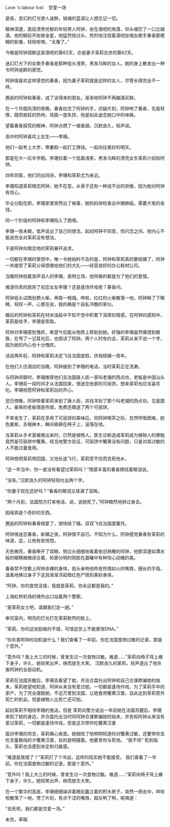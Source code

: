 Love 's labour lost    空爱一场

是夜，变幻的灯光使人迷醉，销魂的蓝调让人想忘记一切。

眼神深邃，面目清秀忧郁的年轻男人阿钟，坐在酒吧的角落，仰头啜饮了一口兰姆酒，他的眼前开始冒金星，他猛然扭过头，热烈地注视着酒吧驻唱女歌手春香那模糊的影像，轻轻呢喃，“太像了。”

今晚是阿钟宿醉这家酒吧的第62天，亦是妻子茉莉去世的第62天。

迷幻灯光下的女歌手春香是那种低头浅笑，黑发乌眸的女人。她的身上散发出一种令阿钟迷醉的感觉。

阿钟很喜欢这样感觉的春香，因为妻子茉莉就是这样的女人，尽管长得完全不一样。

邂逅的阿钟和春香，成了谈得来的朋友。渐渐地阿钟不再酗酒买醉。

在一个月朗风清的夜晚，春香拉住了阿钟的手，迟疑片刻，阿钟吻了春香，先是轻啄，既而痴狂的热吻，场面一度失控，他是如此迷恋她口中的味昧。

望着春香探究的眼神，阿钟点燃了一根香烟，沉默良久，轻声说。

高中时阿钟喜欢上女生——李珊。

他们一起考上大学，寒暑假一起打工挣钱。一起向往美好的明天。

那是在大一后半学期。李珊拉着一个低眉浅笑，黑发乌眸的漂亮女生茉莉介绍给阿钟。

四年同窗，他们同出同进，李珊和茉莉尤为亲近。

李珊知道茉莉暗恋阿钟，她不在意，从骨子还有一种说不出的骄傲，因为她对阿钟有信心。

毕业分配在即，李珊家里突然出了祸事，她妈妈体检查出中期肺癌，需要大笔的金钱。

同一个阶级的阿钟和李珊陷入了困境。

李珊一夜未眠，低声说出了自己的想法。起初阿钟不同意，但闪念之间，他内心不能说完全对茉莉没有想法。

于是阿钟向暗恋他的茉莉展开追求。

一切都在李珊的掌控中，唯一令她始料不及的是，阿钟和茉莉真的要结婚了，阿钟一并接受了茉莉父母馈赠给他们的大礼——经营良好的办公耗材公司。

当晚阿钟抱着哭声泪人的李珊，表明立场，他所做的都是为了他们的爱情。

难道你真的放弃了初恋女友李珊？还是逢场作戏呢？春香问。

阿钟低头试图划燃火柴，再吸一根烟。哗啦，红红的火柴散落一地，阿钟眯了下眼睛，轻叹一声，心里在说，我的确是个自私冷酷的家伙。

婚后的阿钟和茉莉在材米油盐中不知不觉中积累下深厚的情感。在阿钟的感知中，茉莉是给予，李珊是索取。

阿钟对李珊感到愧疚，希望今后能从物质上帮助到她。好强的李珊虽然痛恨到极致，在甩了一记耳光后，也原谅了阿钟。两个人时有约会，茉莉从来不说一个字，因为她的内心也十分愧疚。

话说两年前，阿钟和茉莉决定飞往法国度假，庆祝结婚一周年。

在他们入住酒店的当晚，阿钟接到了李珊的电话，当时茉莉正在洗漱。

与阿钟闲聊时，李珊推荐他们去法国唐人街一家叫老铺的西点坊，老板是中国汕头人。李珊前一段时间才从法国回来，很迷恋他家的可丽饼。想来茉莉也应该喜欢吃。李珊祝愿阿钟和茉莉玩的开心。

翌日傍晚，阿钟带着茉莉来到了唐人街，并找寻到了那个叫老铺的西点坊。见是国人，豪爽的老板很是热情，免费还赠送了两个可丽饼。

不幸发生了，茉莉在享用了可丽饼的美味后，同阿钟喝茶之际，忽然呼吸困难，脸色酱紫，舌根麻木，瞬间昏厥在椅子上，滚落在地。

当茉莉从手术室被推出来时，已然是植物人。医生诊断造成茉莉成为植物人的罪魁竟然是可丽饼中蟹黄。经当地警方验证，可丽饼中蟹黄没有问题，只是对其过敏的人不能过量食用。

阿钟想把茉莉带回国，又怕长途飞行，茉莉受不住而克死他乡。

“这一年当中，你一直没有看望过茉莉吗？”情感丰富的春香擦拭着眼泪说。

“没有。”沉默良久的阿钟轻轻吐出两个字。

“你妻子现在还好吗？”春香的眼泪又续满了双眸。

“两个月前，法国院方打来电话，说，说她死了。”阿钟黯然地转过身去。

因缘真是个奇妙的东西。

邂逅的阿钟和春香相爱了，很快结了婚。双双飞往法国度蜜月。

阿钟很迷恋春香，新婚之夜，阿钟情不自已。不知为什么，阿钟感觉春香有茉莉的味道，这，让他有些恍惚。

天色微亮，春香睁开了双眼，侧过头细细地看着依旧熟睡的阿钟，他那深邃如潭水般的眼睛微微闭合着，轮廓分明的侧脸在晨曦中有种惊心动魄的美。

春香禁不住敷上阿钟赤裸的身体，低头亲吻他昨夜热情如火的嘴唇，细长的手指，温柔地拂过身子下这具渐渐浮起暗红色尸斑的美妙身体。

“阿钟，你的直觉没错，我就是茉莉。你永远都是我的。”

上海虹桥机场的境外出口站着两个警察。

“是茉莉女士吧，请跟我们走一趟。”

审讯室内，明亮的灯光打在茉莉默然的脸上。

“茉莉，你的这张脸做的不错，可惜这世上不能更改DNA。”

“你杀害阿钟的动机是什么？我们查看了一年前，你在法国食物过敏的记录，那是个意外。”

“意外吗？我上大三的时候，曾发生过一次食物过敏。难道……”茉莉向椅子背上瘫下身子，许久，她轻笑出声，继而放生大笑。
沉默良久的茉莉，轻声道出了他杀害阿钟的全部动机。

茉莉在法国苏醒后，李珊去看望了她，并且合盘托出阿钟和自己合谋欺骗她的始末。茉莉绝望地知道，阿钟从来没有爱过她，一切都是逢场作戏，为了茉莉手中的家产。为了完全摆脱她，不远万里到法国，让她食用蟹黄汉堡，自此达到茉莉意外死亡的机会。但是植物人比死亡还可拍。

起初茉莉不相信李珊的鬼话，但是
茉莉向警方说出一年前她在法国苏醒后，李珊来到了她的身边，并合盘托出当时同阿钟合谋欺骗她的始末，并告知阿钟从来没有爱过茉莉，一切都是逢场作戏，但是这次带你吃蟹黄汉堡

面对李珊的坦言，茉莉痛心疾首。她相信了他明明知道你对蟹黄过敏，还要带你去吃含量极纯的夕蟹黄汉堡，目的是明摆着。他要至你与死地。
“我不信”
死到临头，茉莉也没感到肯定和归属感。

“难道是我错了？”茉莉打了个冷战，这样的现实她不能接受。
我们查看了一年前，你在法国食物过敏的记录，那是个意外。”

“意外吗？我上大三的时候，曾发生过一次食物过敏。难道……”茉莉向椅子背上瘫下身子，许久，她轻笑出声，继而放生大笑。


在一个繁华的高层，李珊细细端详着眼前矗立着的积木房子，突然一把击中，哗啦啦散落了一地，愣了片刻，有点干涩的嘴唇，超左咧了咧，呢喃道：

“去死吧，我们都是空爱一场。”

未完，草稿


